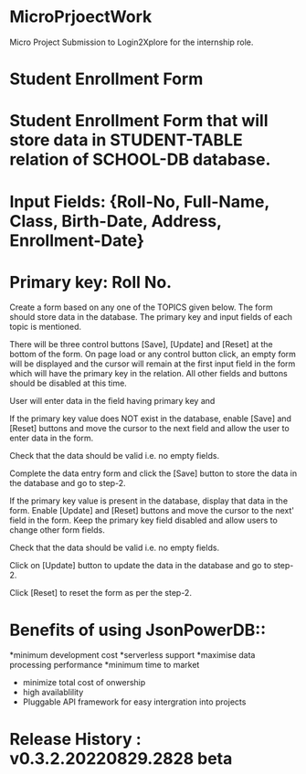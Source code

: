 # MicroPrjoectWork
Micro Project Submission to Login2Xplore for the internship role.



# Student Enrollment Form

# Student Enrollment Form that will store data in STUDENT-TABLE relation of SCHOOL-DB database.

# Input Fields: {Roll-No, Full-Name, Class, Birth-Date, Address, Enrollment-Date}

# Primary key: Roll No.


Create a form based on any one of the TOPICS given below. The form should store data in the database. The primary key and input fields of each topic is mentioned.

There will be three control buttons [Save], [Update] and [Reset] at the bottom of the form. On page load or any control button click, an empty form will be displayed and the cursor will remain at the first input field in the form which will have the primary key in the relation. All other fields and buttons should be disabled at this time.

User will enter data in the field having primary key and

If the primary key value does NOT exist in the database, enable [Save] and [Reset] buttons and move the cursor to the next field and allow the user to enter data in the form.

Check that the data should be valid i.e. no empty fields.

Complete the data entry form and click the [Save] button to store the data in the database and go to step-2.

If the primary key value is present in the database, display that data in the form. Enable [Update] and [Reset] buttons and move the cursor to the next' field in the form. Keep the primary key field disabled and allow users to change other form fields.

Check that the data should be valid i.e. no empty fields.

Click on [Update] button to update the data in the database and go to step-2.

Click [Reset] to reset the form as per the step-2.


# Benefits of using JsonPowerDB::
*minimum development cost
*serverless support
*maximise data processing performance 
*minimum time to market 
* minimize total cost of onwership
* high availablility 
* Pluggable API framework for easy intergration into projects



# Release History : v0.3.2.20220829.2828 beta


